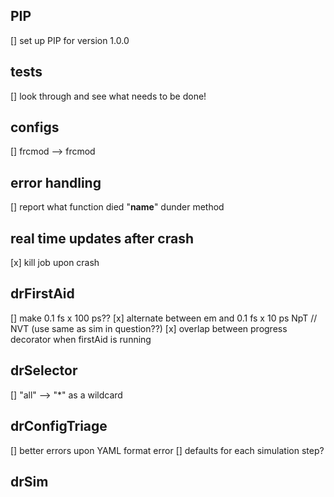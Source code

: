 ## PIP
[] set up PIP for version 1.0.0

## tests
[] look through and see what needs to be done!

## configs
[] frcmod --> frcmod

## error handling
[] report what function died "__name__" dunder method

## real time updates after crash
[x] kill job upon crash

## drFirstAid
[] make 0.1 fs x 100 ps??
[x] alternate between em and 0.1 fs x 10 ps NpT // NVT (use same as sim in question??)
[x] overlap between progress decorator when firstAid is running

## drSelector
[] "all" --> "*" as a wildcard

## drConfigTriage
[] better errors upon YAML format error
[] defaults for each simulation step?

## drSim

